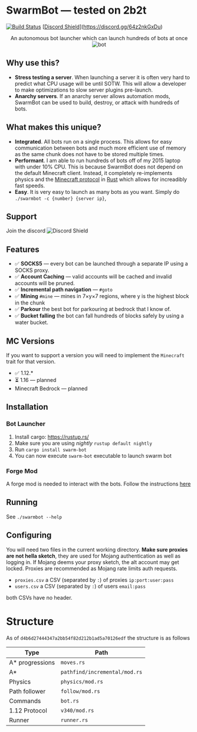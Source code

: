 # SwarmBot — tested on 2b2t

[![Build Status](https://travis-ci.com/andrewgazelka/SwarmBot.svg?branch=master)](https://travis-ci.com/andrewgazelka/SwarmBot)
[[Discord Shield](https://discordapp.com/api/guilds/877280790596165702/widget.png?style=shield)](https://discord.gg/64z2nkGxDu)


<p align="center">
  An autonomous bot launcher which can launch hundreds of bots at once
  <img alt="bot" src=".github/parkour.webp">
</p>

## Why use this?

- **Stress testing a server**. When launching a server it is often very hard to predict what CPU usage will be until
  SOTW. This will allow a developer to make optimizations to slow server plugins pre-launch.
- **Anarchy servers**. If an anarchy server allows automation mods, SwarmBot can be used to build, destroy, or attack
  with hundreds of bots.

## What makes this unique?

- **Integrated**. All bots run on a single process. This allows for easy communication between bots and much more
  efficient use of memory as the same chunk does not have to be stored multiple times.
- **Performant**. I am able to run hundreds of bots off of my 2015 laptop with under 10% CPU. This is because SwarmBot
  does not depend on the default Minecraft client. Instead, it completely re-implements physics and
  the [Minecraft protocol](https://wiki.vg/Protocol) in [Rust](https://www.rust-lang.org/) which allows for increadibly
  fast speeds.
- **Easy**. It is very easy to launch as many bots as you want. Simply do `./swarmbot -c {number} {server ip}`,

## Support

Join the discord ![Discord Shield](https://discordapp.com/api/guilds/877280790596165702/widget.png?style=shield)

## Features

- ✅  **SOCKS5** — every bot can be launched through a separate IP using a SOCKS proxy.
- ✅  **Account Caching** — valid accounts will be cached and invalid accounts will be pruned.
- ✅  **Incremental path navigation** — `#goto`
- ✅  **Mining** `#mine` — mines in 7×y×7 regions, where y is the highest block in the chunk
- ✅  **Parkour** the best bot for parkouring at bedrock that I know of.
- ✅  **Bucket falling** the bot can fall hundreds of blocks safely by using a water bucket.

## MC Versions

If you want to support a version you will need to implement the `Minecraft` trait for that version.

- ✅ 1.12.*
- ⏳ 1.16 — planned
- Minecraft Bedrock — planned

## Installation

### Bot Launcher

1. Install cargo: https://rustup.rs/
2. Make sure you are using _nightly_ `rustup default nightly`
3. Run `cargo install swarm-bot`
4. You can now execute `swarm-bot` executable to launch swarm bot

### Forge Mod

A forge mod is needed to interact with the bots. Follow the
instructions [here](https://github.com/andrewgazelka/SwarmBotForge)

## Running

See `./swarmbot --help`

## Configuring

You will need two files in the current working directory. **Make sure proxies are not hella sketch**,
they are used for Mojang authentication as well as logging in. If Mojang deems your proxy sketch, the
alt account may get locked. Proxies are recommended as Mojang rate limits auth requests.

- `proxies.csv` a CSV (separated by `:`) of proxies `ip:port:user:pass`
- `users.csv` a CSV (separated by `:`) of users `email:pass`

both CSVs have no header.

# Structure

As of `d4b6d27444347a2bb54f82d212b1ad5a70126edf` the structure is as follows

| Type            | Path                          |
|-----------------|-------------------------------|
| A* progressions | `moves.rs`                    |
| A*              | `pathfind/incremental/mod.rs` |
| Physics         | `physics/mod.rs`              |
| Path follower   | `follow/mod.rs`               |
| Commands        | `bot.rs`                      |
| 1.12 Protocol   | `v340/mod.rs`                 |
| Runner          | `runner.rs`                   |
